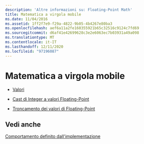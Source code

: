 ```yaml
---
description: 'Altre informazioni su: Floating-Point Math'
title: Matematica a virgola mobile
ms.date: 11/04/2016
ms.assetid: 1ff2f7e9-f29a-4822-9b05-4b4267e80ba3
ms.openlocfilehash: aef6a11a2fe160355921b65c32516c9124c7fd69
ms.sourcegitcommit: d6af41e42699628c3e2e6063ec7b03931a49a098
ms.translationtype: MT
ms.contentlocale: it-IT
ms.lasthandoff: 12/11/2020
ms.locfileid: "97196087"
---
```

# <a name="floating-point-math"></a>Matematica a virgola mobile

- [Valori](../c-language/values.md)

- [Cast di Integer a valori Floating-Point](../c-language/casting-integers-to-floating-point-values.md)

- [Troncamento dei valori di Floating-Point](../c-language/truncation-of-floating-point-values.md)

## <a name="see-also"></a>Vedi anche

[Comportamento definito dall'implementazione](../c-language/implementation-defined-behavior.md)
